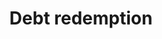 ---
title: Debt redemption
longTitle: 'Debt redemption'
tags:
- gccommon
french:
- "[[Remboursement de la dette]]"
---